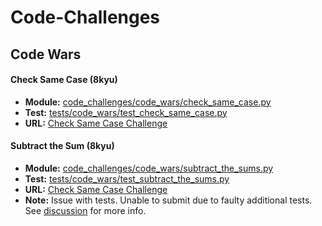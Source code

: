 # Code-Challenges

## Code Wars

#### **Check Same Case** (8kyu)
- **Module:** [code_challenges/code_wars/check_same_case.py](code_challenges/code_wars/check_same_case.py)
- **Test:** [tests/code_wars/test_check_same_case.py](tests/code_wars/test_check_same_case.py)
- **URL:** [Check Same Case Challenge](https://www.codewars.com/kata/5dd462a573ee6d0014ce715b)

#### **Subtract the Sum** (8kyu) 
- **Module:** [code_challenges/code_wars/subtract_the_sums.py](code_challenges/code_wars/subtract_the_sums.py)
- **Test:** [tests/code_wars/test_subtract_the_sums.py](tests/code_wars/test_subtract_the_sums.py)
- **URL:** [Check Same Case Challenge](https://www.codewars.com/kata/56c5847f27be2c3db20009c3)
- **Note:** Issue with tests. Unable to submit due to faulty additional tests. See [discussion](https://www.codewars.com/kata/56c5847f27be2c3db20009c3/discuss#label-issue) for more info. 